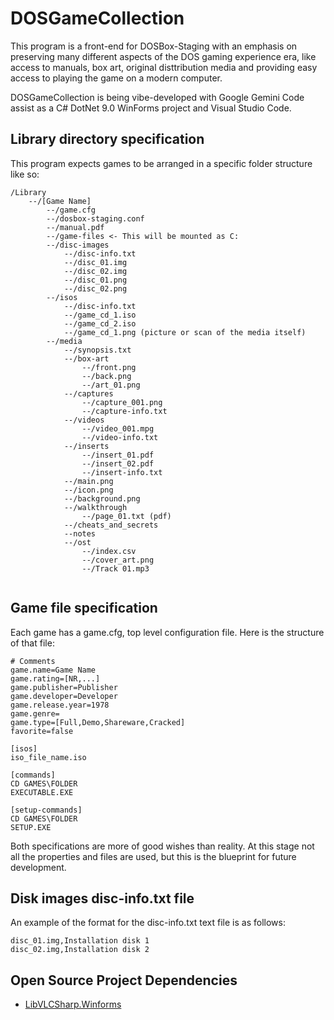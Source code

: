 # DOSGameCollection

This program is a front-end for DOSBox-Staging with an emphasis on preserving many different aspects of the DOS gaming experience era, like access to manuals, box art, original disttribution media and providing easy access to playing the game on a modern computer.

DOSGameCollection is being vibe-developed with Google Gemini Code assist as a C# DotNet 9.0 WinForms project and Visual Studio Code.

## Library directory specification

This program expects games to be arranged in a specific folder structure like so:

```
/Library
    --/[Game Name]
        --/game.cfg
        --/dosbox-staging.conf
        --/manual.pdf
        --/game-files <- This will be mounted as C:
        --/disc-images
            --/disc-info.txt
            --/disc_01.img
            --/disc_02.img
            --/disc_01.png
            --/disc_02.png
        --/isos
            --/disc-info.txt
            --/game_cd_1.iso
            --/game_cd_2.iso
            --/game_cd_1.png (picture or scan of the media itself)
        --/media
            --/synopsis.txt
            --/box-art
                --/front.png
                --/back.png
                --/art_01.png
            --/captures
                --/capture_001.png
                --/capture-info.txt
            --/videos
                --/video_001.mpg
                --/video-info.txt
            --/inserts
                --/insert_01.pdf
                --/insert_02.pdf
                --/insert-info.txt
            --/main.png
            --/icon.png
            --/background.png
            --/walkthrough
                --/page_01.txt (pdf)
            --/cheats_and_secrets
            --notes
            --/ost
                --/index.csv
                --/cover_art.png
                --/Track 01.mp3
            
```

## Game file specification

Each game has a game.cfg, top level configuration file. Here is the structure of that file:

```
# Comments
game.name=Game Name
game.rating=[NR,...]
game.publisher=Publisher
game.developer=Developer
game.release.year=1978
game.genre=
game.type=[Full,Demo,Shareware,Cracked]
favorite=false

[isos]
iso_file_name.iso

[commands]
CD GAMES\FOLDER
EXECUTABLE.EXE

[setup-commands]
CD GAMES\FOLDER
SETUP.EXE
```

Both specifications are more of good wishes than reality. At this stage not all the properties and files are used, but this is the blueprint for future development.

## Disk images disc-info.txt file

An example of the format for the disc-info.txt text file is as follows:

```
disc_01.img,Installation disk 1
disc_02.img,Installation disk 2
```
## Open Source Project Dependencies 

* [LibVLCSharp.Winforms](https://www.nuget.org/packages/LibVLCSharp.WinForms/)